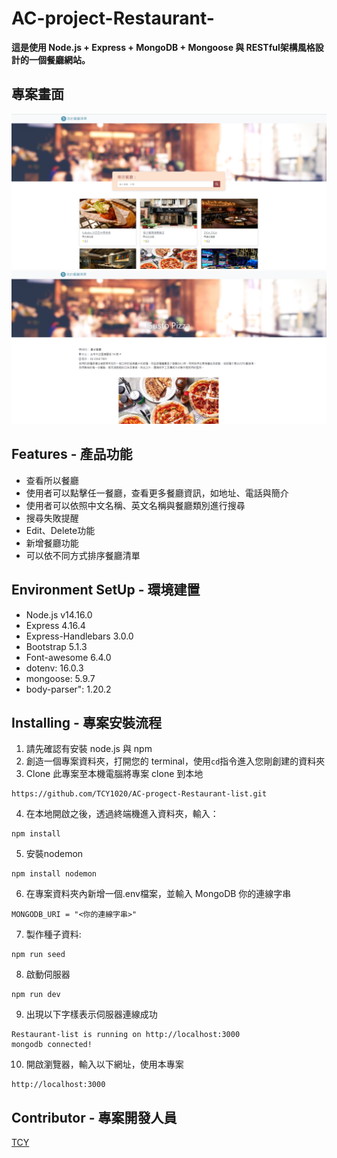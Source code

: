 # AC-project-Restaurant-
**這是使用 Node.js + Express + MongoDB + Mongoose 與 RESTful架構風格設計的一個餐廳網站。**
## 專案畫面
![MyImage](https://github.com/TCY1020/AC-progect-Restaurant-list/blob/main/public/img/%E9%A4%90%E5%BB%B3%E9%A6%96%E9%A0%81.png)
![MyImage](https://github.com/TCY1020/AC-progect-Restaurant-list/blob/main/public/img/%E5%85%A7%E5%AE%B9%E4%BB%8B%E7%B4%B9.png)
## Features - 產品功能
+ 查看所以餐廳
+ 使用者可以點擊任一餐廳，查看更多餐廳資訊，如地址、電話與簡介
+ 使用者可以依照中文名稱、英文名稱與餐廳類別進行搜尋
+ 搜尋失敗提醒
+ Edit、Delete功能
+ 新增餐廳功能
+ 可以依不同方式排序餐廳清單
## Environment SetUp - 環境建置
+ Node.js v14.16.0
+ Express 4.16.4
+ Express-Handlebars 3.0.0
+ Bootstrap 5.1.3
+ Font-awesome 6.4.0
+ dotenv: 16.0.3
+ mongoose: 5.9.7
+ body-parser": 1.20.2
## Installing - 專案安裝流程
1. 請先確認有安裝 node.js 與 npm
2. 創造一個專案資料夾，打開您的 terminal，使用`cd`指令進入您剛創建的資料夾
3. Clone 此專案至本機電腦將專案 clone 到本地
```
https://github.com/TCY1020/AC-progect-Restaurant-list.git
```
4. 在本地開啟之後，透過終端機進入資料夾，輸入：
```
npm install
```
5. 安裝nodemon
```
npm install nodemon
```
6. 在專案資料夾內新增一個.env檔案，並輸入 MongoDB 你的連線字串
```
MONGODB_URI = "<你的連線字串>"
```
7. 製作種子資料:
```
npm run seed
```
8. 啟動伺服器
```
npm run dev 
```
9. 出現以下字樣表示伺服器連線成功
```
Restaurant-list is running on http://localhost:3000
mongodb connected!
```
10. 開啟瀏覽器，輸入以下網址，使用本專案
```
http://localhost:3000 
```
## Contributor - 專案開發人員
[TCY](http://dev.nodeca.com)
